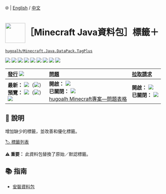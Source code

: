 🌐 | [English](./README.md) / [中文](./README-zh-TW.md)

# <img align="center" src="https://i.imgur.com/s4ms8Qv.png" height="64px" />［Minecraft Java資料包］標籤＋

[`hugoalh/Minecraft.Java.DataPack.TagPlus`](https://github.com/hugoalh/Minecraft.Java.DataPack.TagPlus)

[![](https://img.shields.io/github/contributors/hugoalh/Minecraft.Java.DataPack.TagPlus?style=flat-square&logo=github)](https://github.com/hugoalh/Minecraft.Java.DataPack.TagPlus/graphs/contributors)
[![](https://img.shields.io/github/license/hugoalh/Minecraft.Java.DataPack.TagPlus?style=flat-square&logo=github)](https://github.com/hugoalh/Minecraft.Java.DataPack.TagPlus/blob/master/LICENSE.md)
![](https://img.shields.io/github/languages/count/hugoalh/Minecraft.Java.DataPack.TagPlus?style=flat-square&logo=github)
![](https://img.shields.io/github/languages/top/hugoalh/Minecraft.Java.DataPack.TagPlus?style=flat-square&logo=github)
![](https://img.shields.io/github/repo-size/hugoalh/Minecraft.Java.DataPack.TagPlus?style=flat-square&logo=github)
![](https://img.shields.io/github/languages/code-size/hugoalh/Minecraft.Java.DataPack.TagPlus?style=flat-square&logo=github)
![](https://img.shields.io/github/watchers/hugoalh/Minecraft.Java.DataPack.TagPlus?style=flat-square&logo=github)
![](https://img.shields.io/github/stars/hugoalh/Minecraft.Java.DataPack.TagPlus?style=flat-square&logo=github)
![](https://img.shields.io/github/forks/hugoalh/Minecraft.Java.DataPack.TagPlus?style=flat-square&logo=github)

| **[發行](https://github.com/hugoalh/Minecraft.Java.DataPack.TagPlus/releases)** ![](https://img.shields.io/github/downloads/hugoalh/Minecraft.Java.DataPack.TagPlus/total?style=flat-square&color=000000&label=%20) | **[問題](https://github.com/hugoalh/Minecraft.Java.DataPack.TagPlus/issues?q=is%3Aissue)** | **[拉取請求](https://github.com/hugoalh/Minecraft.Java.DataPack.TagPlus/pulls?q=is%3Apr)** |
|:----|:----|:----|
| **最新：** ![](https://img.shields.io/github/release/hugoalh/Minecraft.Java.DataPack.TagPlus?sort=semver&style=flat-square&color=000000&label=%20)（![](https://img.shields.io/github/release-date/hugoalh/Minecraft.Java.DataPack.TagPlus?style=flat-square&color=000000&label=%20)）<br />**預覽：** ![](https://img.shields.io/github/release/hugoalh/Minecraft.Java.DataPack.TagPlus?include_prereleases&sort=semver&style=flat-square&color=000000&label=%20)（![](https://img.shields.io/github/release-date-pre/hugoalh/Minecraft.Java.DataPack.TagPlus?style=flat-square&color=000000&label=%20)）<br />[![](https://img.shields.io/static/v1?style=flat-square&logo=curseforge&label=curseforge&message=%20&color=orange)](https://www.curseforge.com/minecraft/customization/tagplus) | **開啟：** ![](https://img.shields.io/github/issues-raw/hugoalh/Minecraft.Java.DataPack.TagPlus?style=flat-square&color=000000&label=%20)<br />**已關閉：** ![](https://img.shields.io/github/issues-closed-raw/hugoalh/Minecraft.Java.DataPack.TagPlus?style=flat-square&color=000000&label=%20)<br />[hugoalh Minecraft專案—問題表格](https://docs.google.com/forms/d/e/1FAIpQLSf7THj4zWMeT5vC4Hs3dx9nZLzUy0Tn7bS3unExHTw13g0ZuA/viewform?usp=sf_link) | **開啟：** ![](https://img.shields.io/github/issues-pr-raw/hugoalh/Minecraft.Java.DataPack.TagPlus?style=flat-square&color=000000&label=%20)<br />**已關閉：** ![](https://img.shields.io/github/issues-pr-closed-raw/hugoalh/Minecraft.Java.DataPack.TagPlus?style=flat-square&color=000000&label=%20) |

## 📜 說明

增加缺少的標籤，並改善和優化標籤。

[🏷 標籤列表](https://github.com/hugoalh/Minecraft.Java.DataPack.TagPlus/wiki)

**⚠ 重要：** 此資料包替換了原始／默認標籤。

## 📚 指南

- [安裝資料包](https://minecraft-zh.gamepedia.com/%E6%95%99%E7%A8%8B/%E5%AE%89%E8%A3%85%E6%95%B0%E6%8D%AE%E5%8C%85)
